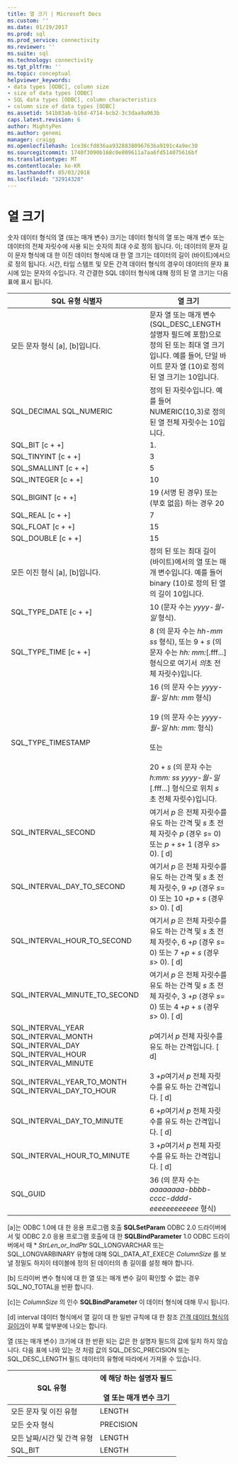 ```yaml
---
title: 열 크기 | Microsoft Docs
ms.custom: ''
ms.date: 01/19/2017
ms.prod: sql
ms.prod_service: connectivity
ms.reviewer: ''
ms.suite: sql
ms.technology: connectivity
ms.tgt_pltfrm: ''
ms.topic: conceptual
helpviewer_keywords:
- data types [ODBC], column size
- size of data types [ODBC]
- SQL data types [ODBC], column characteristics
- column size of data types [ODBC]
ms.assetid: 541b83ab-b16d-4714-bcb2-3c3daa9a963b
caps.latest.revision: 6
author: MightyPen
ms.author: genemi
manager: craigg
ms.openlocfilehash: 1ce38cfd836aa9328838096763ba9191c4a9ec30
ms.sourcegitcommit: 1740f3090b168c0e809611a7aa6fd514075616bf
ms.translationtype: MT
ms.contentlocale: ko-KR
ms.lasthandoff: 05/03/2018
ms.locfileid: "32914328"
---
```

# <a name="column-size"></a>열 크기
숫자 데이터 형식의 열 (또는 매개 변수) 크기는 데이터 형식의 열 또는 매개 변수 또는 데이터의 전체 자릿수에 사용 되는 숫자의 최대 수로 정의 됩니다. 이; 데이터의 문자 길이 문자 형식에 대 한 이진 데이터 형식에 대 한 열 크기는 데이터의 길이 (바이트)에서으로 정의 됩니다. 시간, 타임 스탬프 및 모든 간격 데이터 형식의 경우이 데이터의 문자 표시에 있는 문자의 수입니다. 각 간결한 SQL 데이터 형식에 대해 정의 된 열 크기는 다음 표에 표시 됩니다.  
  
|SQL 유형 식별자|열 크기|  
|-------------------------|-----------------|  
|모든 문자 형식 [a], [b]입니다.|문자 열 또는 매개 변수 (SQL_DESC_LENGTH 설명자 필드에 포함)으로 정의 된 또는 최대 열 크기입니다. 예를 들어, 단일 바이트 문자 열 (10)로 정의 된 열 크기는 10입니다.|  
|SQL_DECIMAL SQL_NUMERIC|정의 된 자릿수입니다. 예를 들어 NUMERIC(10,3)로 정의 된 열 전체 자릿수는 10입니다.|  
|SQL_BIT [c + +]|1.|  
|SQL_TINYINT [c + +]|3|  
|SQL_SMALLINT [c + +]|5|  
|SQL_INTEGER [c + +]|10|  
|SQL_BIGINT [c + +]|19 (서명 된 경우) 또는 (부호 없음) 하는 경우 20|  
|SQL_REAL [c + +]|7|  
|SQL_FLOAT [c + +]|15|  
|SQL_DOUBLE [c + +]|15|  
|모든 이진 형식 [a], [b]입니다.|정의 된 또는 최대 길이 (바이트)에서의 열 또는 매개 변수입니다. 예를 들어 binary (10)로 정의 된 열의 길이 10입니다.|  
|SQL_TYPE_DATE [c + +]|10 (문자 수는 *yyyy-월-일* 형식).|  
|SQL_TYPE_TIME [c + +]|8 (의 문자 수는 *hh-mm ss* 형식), 또는 9 + *s* (의 문자 수는 *hh: mm:*[.fff...] 형식으로 여기서 *의*초 전체 자릿수)입니다.|  
|SQL_TYPE_TIMESTAMP|16 (의 문자 수는 *yyyy-월-일 hh: mm* 형식)<br /><br /> 19 (의 문자 수는 *yyyy-월-일* *hh: mm:* 형식)<br /><br /> 또는<br /><br /> 20 + *s* (의 문자 수는 *h:mm: ss yyyy-월-일*[.fff...] 형식으로 위치 *s* 초 전체 자릿수)입니다.|  
|SQL_INTERVAL_SECOND|여기서 *p* 은 전체 자릿수를 유도 하는 간격 및 *s* 초 전체 자릿수 *p* (경우 *s*= 0) 또는 *p* + *s*+ 1 (경우 *s*> 0). [ d]|  
|SQL_INTERVAL_DAY_TO_SECOND|여기서 *p* 은 전체 자릿수를 유도 하는 간격 및 *s* 초 전체 자릿수, 9 +*p* (경우 *s*= 0) 또는 10 +*p* + *s* (경우 *s*> 0). [ d]|  
|SQL_INTERVAL_HOUR_TO_SECOND|여기서 *p* 은 전체 자릿수를 유도 하는 간격 및 *s* 초 전체 자릿수, 6 +*p* (경우 *s*= 0) 또는 7 +*p* + *s* (경우 *s*> 0). [ d]|  
|SQL_INTERVAL_MINUTE_TO_SECOND|여기서 *p* 은 전체 자릿수를 유도 하는 간격 및 *s* 초 전체 자릿수, 3 +*p* (경우 *s*= 0) 또는 4 +*p* + *s* (경우 *s*> 0). [ d]|  
|SQL_INTERVAL_YEAR SQL_INTERVAL_MONTH SQL_INTERVAL_DAY SQL_INTERVAL_HOUR SQL_INTERVAL_MINUTE|*p*여기서 *p* 전체 자릿수를 유도 하는 간격입니다. [ d]|  
|SQL_INTERVAL_YEAR_TO_MONTH SQL_INTERVAL_DAY_TO_HOUR|3 +*p*여기서 *p* 전체 자릿수를 유도 하는 간격입니다. [ d]|  
|SQL_INTERVAL_DAY_TO_MINUTE|6 +*p*여기서 *p* 전체 자릿수를 유도 하는 간격입니다. [ d]|  
|SQL_INTERVAL_HOUR_TO_MINUTE|3 +*p*여기서 *p* 전체 자릿수를 유도 하는 간격입니다. [ d]|  
|SQL_GUID|36 (의 문자 수는 *aaaaaaaa-bbbb-cccc-dddd-eeeeeeeeeeee* 형식)|  
  
 [a]는 ODBC 1.0에 대 한 응용 프로그램 호출 **SQLSetParam** ODBC 2.0 드라이버에서 및 ODBC 2.0 응용 프로그램 호출에 대 한 **SQLBindParameter** 1.0 ODBC 드라이버에서 때 \*  *StrLen_or_IndPtr* SQL_LONGVARCHAR 또는 SQL_LONGVARBINARY 유형에 대해 SQL_DATA_AT_EXEC은 *ColumnSize* 를 보낼 정밀도 하지이 테이블에 정의 된 데이터의 총 길이를 설정 해야 합니다.  
  
 [b] 드라이버 변수 형식에 대 한 열 또는 매개 변수 길이 확인할 수 없는 경우 SQL_NO_TOTAL을 반환 합니다.  
  
 [c]는 *ColumnSize* 의 인수 **SQLBindParameter** 이 데이터 형식에 대해 무시 됩니다.  
  
 [d] interval 데이터 형식에서 열 길이 대 한 일반 규칙에 대 한 참조 [간격 데이터 형식의 길이가](../../../odbc/reference/appendixes/interval-data-type-length.md)이 부록 앞부분에 나오는 합니다.  
  
 열 (또는 매개 변수) 크기에 대 한 반환 되는 값은 한 설명자 필드의 값에 일치 하지 않습니다. 다음 표에 나와 있는 것 처럼 값의 SQL_DESC_PRECISION 또는 SQL_DESC_LENGTH 필드 데이터의 유형에 따라에서 가져올 수 있습니다.  
  
|SQL 유형|에 해당 하는 설명자 필드<br /><br /> 열 또는 매개 변수 크기|  
|--------------|--------------------------------------------------------------------|  
|모든 문자 및 이진 유형|LENGTH|  
|모든 숫자 형식|PRECISION|  
|모든 날짜/시간 및 간격 유형|LENGTH|  
|SQL_BIT|LENGTH|
